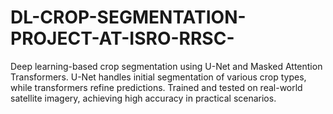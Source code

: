 # DL-CROP-SEGMENTATION-PROJECT-AT-ISRO-RRSC-
Deep learning-based crop segmentation using U-Net and Masked Attention Transformers. U-Net handles initial segmentation of various crop types, while transformers refine predictions. Trained and tested on real-world satellite imagery, achieving high accuracy in practical scenarios.
